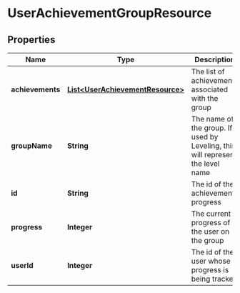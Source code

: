 
# UserAchievementGroupResource

## Properties
Name | Type | Description | Notes
------------ | ------------- | ------------- | -------------
**achievements** | [**List&lt;UserAchievementResource&gt;**](UserAchievementResource.md) | The list of achievements associated with the group | 
**groupName** | **String** | The name of the group.  If used by Leveling, this will represent the level name | 
**id** | **String** | The id of the achievement progress |  [optional]
**progress** | **Integer** | The current progress of the user on the group | 
**userId** | **Integer** | The id of the user whose progress is being tracked | 



